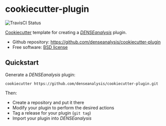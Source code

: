 # cookiecutter-plugin

![TravisCI Status](https://travis-ci.org/denseanalysis/cookiecutter-plugin.svg?branch=master)

[Cookiecutter](https://github.com/audreyr/cookiecutter) template for creating a [*DENSEanalysis*](https://github.com/denseanalysis/denseanalysis) plugin.

* Github repository: https://github.com/denseanalysis/cookiecutter-plugin
* Free software: [BSD license](LICENSE)

## Quickstart

Generate a *DENSEanalysis* plugin:

    cookiecutter https://github.com/denseanalysis/cookiecutter-plugin.git

Then:
* Create a repository and put it there
* Modify your plugin to perform the desired actions
* Tag a release for your plugin (`git tag`)
* Import your plugin into *DENSEanalysis*
